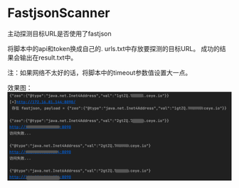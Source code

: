 # FastjsonScanner
主动探测目标URL是否使用了fastjson

将脚本中的api和token换成自己的.
urls.txt中存放要探测的目标URL。
成功的结果会输出在result.txt中。

注：如果网络不太好的话，将脚本中的timeout参数值设置大一点。

效果图：
![photo](imgs/Snip20210707_141.png)
